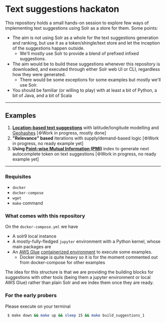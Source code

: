 # Text suggestions hackaton

This repository holds a small hands-on session to explore few ways of 
implementing text suggestions using Solr as a store for them. Some points:
- The aim is not using Solr as a whole for the text suggestions generation and ranking, but use it as a token/shingle/text store and let the inception of the suggestions happen outside.
  - We'll mostly use Solr to provide a blend of prefixed infixed suggestions.
- The aim would be to build these suggestions whenever this repository is downloaded, and executed through either Solr web UI or CLI, regardless how they were generated. 
  - There would be some exceptions for some examples but mostly we'll use Solr.
- You should be familiar (or willing to play) with at least a bit of Python, a bit of Java, and a bit of Scala

---
## Examples

1.  **[Location-based text suggestions](docs/example_1/README.md)** with latitude/longitude modelling and [Geohashes](https://en.wikipedia.org/wiki/Geohash) [⚙️Work in progress, mostly done]    
2.  **"Relevance" based** iterations with supply/demand-based logic  [⚙️Work in progress, no ready example yet]
3. **Using [Point-wise Mutual Information (PMI)](https://en.wikipedia.org/wiki/Pointwise_mutual_information)** index to
generate next autocomplete token on text suggestions [⚙️Work in progress, no ready example yet]


---
### Requisites
 - `docker`
 - `docker-compose`
 - `wget`
 - `make` command
 
### What comes with this repository
On the `docker-compose.yml` we have
- A solr9 local instance
- A mostly-fully-fledged `jupyter` environment with a Python kernel, whose main packages are
- An [AWS Glue](https://aws.amazon.com/glue/) [containerized environment](https://docs.aws.amazon.com/glue/latest/dg/aws-glue-programming-etl-libraries.html) to execute some examples. 
  - Docker image is quite heavy so it is for the moment commented out from docker-compose for other examples

The idea for this structure is that we are providing the building blocks for suggestions with other tools (being them a jupyter environment or local AWS Glue) rather than plain Solr
and we index them once they are ready. 

### For the early probers
Please execute on your terminal

```bash
 $ make down && make up && sleep 15 && make build_suggestions_1
```

